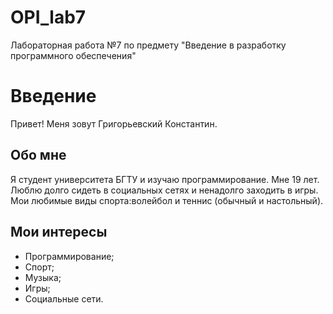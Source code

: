 # OPI_lab7
Лабораторная работа №7 по предмету "Введение в разработку программного обеспечения"
# Введение
Привет! Меня зовут Григорьевский Константин.

## Обо мне
Я студент университета БГТУ и изучаю программирование. Мне 19 лет. Люблю долго сидеть в социальных сетях и ненадолго заходить в игры. Мои любимые виды спорта:волейбол и теннис (обычный и настольный).

## Мои интересы
- Программирование;
- Спорт;
- Музыка;
- Игры;
- Социальные сети.
